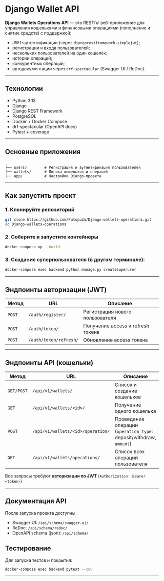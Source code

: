 # Django Wallet API

**Django Wallets Operations API** — это RESTful веб-приложение для управления кошельками и финансовыми операциями (пополнение и снятие средств) с поддержкой:
- JWT-аутентификации (через `djangorestframework-simplejwt`);
- регистрации и входа пользователей;
- нескольких пользователей на один кошелёк;
- истории операций;
- конкурентных операций;
- автодокументации через `drf-spectacular` (Swagger UI / ReDoc).

---

## Технологии

- Python 3.13
- Django
- Django REST Framework
- PostgreSQL
- Docker + Docker Compose
- drf-spectacular (OpenAPI docs)
- Pytest + coverage

---

## Основные приложения

```
.
├── users/        # Регистрация и аутентификация пользователей
├── wallets/      # Логика кошельков и операций
├── app/          # Настройки Django-проекта

```

---

## Как запустить проект

### 1. Клонируйте репозиторий

```bash
git clone https://github.com/Putopu3m/Django-wallets-operations.git
cd Django-wallets-operations
```

### 2. Соберите и запустите контейнеры

```bash
docker-compose up --build
```

### 3. Создание суперпользователя (в другом терминале):

```bash
docker-compose exec backend python manage.py createsuperuser
```

---

## Эндпоинты авторизации (JWT)

| Метод | URL | Описание |
|-------|-----|----------|
| `POST` | `/auth/register/` | Регистрация нового пользователя |
| `POST` | `/auth/token/` | Получение access и refresh токена |
| `POST` | `/auth/token/refresh/` | Обновление access токена |

---

## Эндпоинты API (кошельки)

| Метод | URL | Описание |
|-------|-----|----------|
| `GET/POST` | `/api/v1/wallets/` | Список и создание кошельков |
| `GET` | `/api/v1/wallets/<id>/` | Получение одного кошелька |
| `POST` | `/api/v1/wallets/<id>/operation/` | Проведение операции (`operation_type`: deposit/withdraw, `amount`) |
| `GET` | `/api/v1/wallets/operations/` | Список всех операций пользователя |

Все запросы требуют **авторизации по JWT** (`Authorization: Bearer <token>`)

---

## Документация API

После запуска проекта доступны:

- Swagger UI: `/api/schema/swagger-ui/`
- ReDoc: `/api/schema/redoc/`
- OpenAPI schema (json): `/api/schema/`



## Тестирование

Для запуска тестов и покрытия:

```bash
docker-compose exec backend pytest --cov
```

---